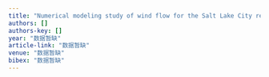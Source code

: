 ```yaml
---
title: "Numerical modeling study of wind flow for the Salt Lake City region using the integrated WRF-Noah-UCM model at meso-gamma scale"
authors: []
authors-key: []
year: "数据暂缺"
article-link: "数据暂缺"
venue: "数据暂缺"
bibex: "数据暂缺"
---
```

